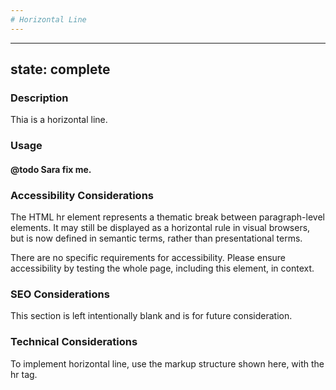 ```yaml
---
# Horizontal Line
---
```


---
state: complete
---

### Description
Thia is a horizontal line.

### Usage
#### @todo Sara fix me.

### Accessibility Considerations
The HTML hr element represents a thematic break between paragraph-level elements. It may still be displayed as a horizontal rule in visual browsers, but is now defined in semantic terms, rather than presentational terms.

There are no specific requirements for accessibility. Please ensure accessibility by testing the whole page, including this element, in context.

### SEO Considerations
This section is left intentionally blank and is for future consideration.

### Technical Considerations
To implement horizontal line, use the markup structure shown here, with the hr tag.
